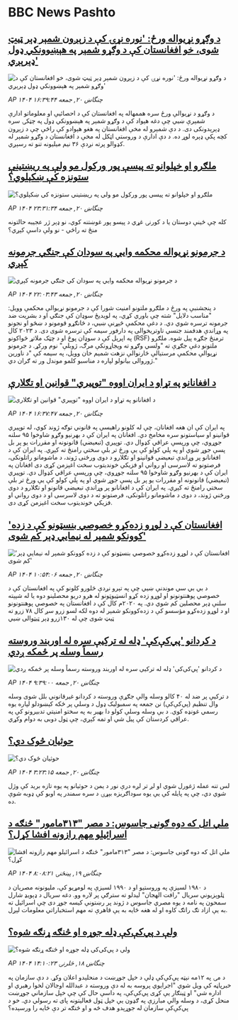 # BBC News Pashto## [د وګړو نړیواله ورځ: 'نوره نړۍ کې د زېږون شمېر ډېر ټیټ شوی، خو افغانستان کې د وګړو شمېر په هېښوونکي ډول ډېرېږي'](https://www.bbc.com/pashto/articles/c625dverp70o?at_campaign=githubrss)![د وګړو نړیواله ورځ: 'نوره نړۍ کې د زېږون شمېر ډېر ټیټ شوی، خو افغانستان کې د وګړو شمېر په هېښوونکي ډول ډېرېږي'](https://ichef.bbci.co.uk/ace/standard/240/cpsprodpb/e567/live/b498cfb0-5e55-11f0-b5c5-012c5796682d.jpg)_AP ۱۴۰۴ چنگاښ ۲۰, جمعه ۱۶:۳۹:۴۴_د وګړو د نړیوالې ورځ سره هممهاله په افغانستان کې د احصائيې او معلوماتو ادارې شمېرې ښيي چې دغه هېواد کې د وګړو شمېر په هېښوونکي ډول په چټکۍ سره ډېرېدونکی دی. 
د دې شمېرو له مخې افغانستان په هغو هېوادو کې راځې چې د زېږون کچه پکې ډېره لوړ ده. د دې ادارې د وروستي اټکل له مخې د افغانستان د وګړو شمېر له کډوالو پرته نږدې ۳۶ نیم میلیونه تنو ته رسېږي.## [ملګرو او خپلوانو ته پیسې پور ورکول مو ولې په ریښتینې ستونزه کې ښکېلوي؟](https://www.bbc.com/pashto/articles/cly8n0ryle4o?at_campaign=githubrss)![ملګرو او خپلوانو ته پیسې پور ورکول مو ولې په ریښتینې ستونزه کې ښکېلوي؟](https://ichef.bbci.co.uk/ace/ws/240/cpsprodpb/a811/live/f85de600-5cd8-11f0-b5c5-012c5796682d.jpg)_AP ۱۴۰۴ چنگاښ ۲۰, جمعه ۲۳:۳۱:۳۴_کله چې ځینې دوستان یا د کورنۍ غړي د پیسو پور غوښتنه کوي، نو ډېر ژر عجیبه حالتونه منځ ته راځي - نو ولې داسې کېږي؟## [د جرمونو نړیواله محکمه وايي په سودان کې جنګي جرمونه کېږي‌](https://www.bbc.com/pashto/articles/cy8gllqzdz8o?at_campaign=githubrss)![د جرمونو نړیواله محکمه وايي په سودان کې جنګي جرمونه کېږي‌](https://ichef.bbci.co.uk/ace/ws/240/cpsprodpb/b23e/live/bb7e1bf0-5e64-11f0-960d-e9f1088a89fe.jpg)_AP ۱۴۰۴ چنگاښ ۲۰, جمعه ۲۲:۰۳:۴۳_د پنجشنبې په ورځ د ملګرو ملتونو امنیت شورا کې د جرمونو نړیوالې محکمې وویل: "مناسب دلایل" شته چې باوري کړي، په لویدیځ سوډان کې جنګي او د بشريت ضد جرمونه ترسره شوي دي.
د دغې محکمې څېړنې ښيي، د ځانګړو قومونو د ښځو او نجونو په وړاندې هدفمند جنسي تاوتریخوالی په دارفور سیمه کې ترسره شوی دی.
د ۲۰۲۳ کال په اپرېل کې د سوډان پوځ او د چټک ملاتړ ځواکونو (RSF) ترمنځ جګړه پیل شوه.  ملګرو ملتونو دغې جګړې ته "ولسي وګړو ته وېجاړونکې مرګ، ژوبلې" نوم ورکړ.
د جرمونو نړیوالې محکمې مرستیالې څارنوالې نزهت شمیم خان وویل، په سیمه کې "د ناورین ژوروالی بیانولو لپاره د مناسبو کلمو موندل ور ته ګران دي."## [د افغانانو په تړاو د ایران اووه "توپيري" قوانین او تګلارې](https://www.bbc.com/pashto/articles/crk68je7487o?at_campaign=githubrss)![د افغانانو په تړاو د ایران اووه "توپيري" قوانین او تګلارې](https://ichef.bbci.co.uk/ace/ws/240/cpsprodpb/cbc6/live/890a30c0-5e26-11f0-a40e-a1af2950b220.jpg)_AP ۱۴۰۴ چنگاښ ۲۰, جمعه ۱۶:۳۷:۴۷_په ایران کې ان هغه افغانان، چې له کلونو راهیسې په قانوني توګه ژوند کوي، له توپیري قوانینو او سیاستونو سره مخامخ دي.
افغانان په ایران کې د بهرنیو وګړو شاوخوا ۹۵ سلنه جوړوي، چې ورپسې عراقي کډوال دي. توپیري (تبعیضي) قانونونه او مقررات یو پر بل پسې جوړ شوي او په پلي کولو کې یې ورځ تر بلې سختي رامنځ ته کېږي.
په ایران کې د افغانانو پر وړاندې تبعیضي قوانینو او تګلارو د دوی ورځنی ژوند، د ماشومانو راتلونکی، فرصتونو ته لاسرسی او رواني او فزیکي خوندیتوب سخت اغېزمن کړی دی
افغانان په ایران کې د بهرنیو وګړو شاوخوا ۹۵ سلنه جوړوي، چې ورپسې عراقي کډوال دي. توپیري (تبعیضي) قانونونه او مقررات یو پر بل پسې جوړ شوي او په پلي کولو کې یې ورځ تر بلې سختي رامنځ ته کېږي.
په ایران کې د افغانانو پر وړاندې تبعیضي قانونو او تګلارو د دوی ورځني ژوند، د دوی د ماشومانو راتلونکی، فرصتونو ته د دوی لاسرسی او د دوی رواني او فزیکي خوندیتوب سخت اغېزمن کړی دی.## ['افغانستان کې د لوړو زده‌کړو خصوصي بنسټونو کې د زده کوونکو شمېر له نیمايي ډېر کم شوی'](https://www.bbc.com/pashto/articles/cn7d1yry8k8o?at_campaign=githubrss)!['افغانستان کې د لوړو زده‌کړو خصوصي بنسټونو کې د زده کوونکو شمېر له نیمايي ډېر کم شوی'](https://ichef.bbci.co.uk/ace/ws/240/cpsprodpb/aa42/live/5c2b1310-5da1-11f0-a40e-a1af2950b220.jpg)_AP ۱۴۰۴ چنگاښ ۲۰, جمعه ۱۰:۵۴:۰۶_د بي بي سي موندنې ښيي چې په تېرو نږدې څلورو کلونو کې په افغانستان کې د خصوصي پوهنتونونو او لوړو زده کړو انسټیوټونو له هرو دریو محصلینو دوه یا له شپېته سلنې ډېر محصلین کم شوي دي.
په ۲۰۲۰م کال کې د افغانستان په خصوصي پوهنتونونو او د لوړو زده‌کړو مؤسسو کې د زده‌کوونکو شمېر له دوه لکه لسو زرو  سږ کال ۷۸ زرو ته ټیټ شوی چې له ۱۳۰زرو ډېر ټیټوالی ښيي## [د کردانو 'پي‌کې‌کې' ډله له ترکیې سره له اوربند وروسته رسماً وسله پر ځمکه ږدي](https://www.bbc.com/pashto/articles/c70rnjjzjyxo?at_campaign=githubrss)![د کردانو 'پي‌کې‌کې' ډله له ترکیې سره له اوربند وروسته رسماً وسله پر ځمکه ږدي](https://ichef.bbci.co.uk/ace/ws/240/cpsprodpb/2ccb/live/908cd1a0-5e39-11f0-960d-e9f1088a89fe.jpg)_AP ۱۴۰۴ چنگاښ ۲۰, جمعه ۹:۳۹:۰۰_د ترکیې پر ضد له ۴۰ کالو وسله والې جګړې وروسته د کردانو غیرقانوني بلل شوی وسله وال تنظیم (پي‌کې‌کې) نن جمعه په سمبولیک ډول د وسلې پر ځکه کېښودلو لپاره یوه رسمي غونډه کوي. 
د بې وسله وسلې کولو دا بهیر به په سختو امنیتي تدبیرونو کې په عراقي کردستان کې پیل شي او تمه کېږي، چې ټول دوبی به دوام وکړي.## [حوثیان څوک دي؟](https://www.bbc.com/pashto/articles/c0l4jn3213go?at_campaign=githubrss)![حوثیان څوک دي؟](https://ichef.bbci.co.uk/ace/ws/240/cpsprodpb/496e/live/5a900cd0-5e06-11f0-a40e-a1af2950b220.png)_AP ۱۴۰۴ چنگاښ ۲۰, جمعه ۳:۲۳:۱۵_لس تنه عمله ژغورل شوي او لږ تر لږه درې نور د یمن د حوثیانو په یوه تازه برید کې وژل شوي دي، چې په پایله کې یې یوه سوداګریزه بېړۍ د سره سمندر په اوبو کې ډوبه شوې ده.## [ملي اتل که دوه ګونی جاسوس: د مصر "۳۱۳مامور" څنګه د اسرائیلو مهم رازونه افشا کړل؟](https://www.bbc.com/pashto/articles/c4gerjjleldo?at_campaign=githubrss)![ملي اتل که دوه ګونی جاسوس: د مصر "۳۱۳مامور" څنګه د اسرائیلو مهم رازونه افشا کړل؟](https://ichef.bbci.co.uk/ace/ws/233/cpsprodpb/9471/live/638e0260-5cc1-11f0-a40e-a1af2950b220.png)_AP ۱۴۰۴ چنگاښ ۱۹, پينځنۍ ۸:۰۸:۲۱_د ۱۹۸۰ لسیزې په وروستیو او د ۱۹۹۰ لسیزې په لومړیو کې، ملیونونه مصریان د ټلوېزیوني سریال "رافت الهجان" لیدلو ته سترګې پر لاره وو.
 دغه سریال د ډېویډ شارل سمحون په نامه د یوه مصري جاسوس د ژوند پر رښتونې کیسه جوړ دی چې اسرائیل ته به یې ازاد تګ راتګ کاوه او له هغه ځایه به یې قاهرې ته مهم استخباراتي معلومات لېږل.## [ولې د پي‌کې‌کې ډله جوړه او څنګه ړنګه شوه؟](https://www.bbc.com/pashto/articles/c3r97glz171o?at_campaign=githubrss)![ولې د پي‌کې‌کې ډله جوړه او څنګه ړنګه شوه؟](https://ichef.bbci.co.uk/ace/ws/240/cpsprodpb/f90c/live/027d41f0-5c14-11f0-b5c5-012c5796682d.png)_AP ۱۴۰۴ چنگاښ ۱۸, څلرنۍ ۱۴:۱۰:۲۳_د مۍ په ۱۲مه نېټه پې‌کې‌کې ډلې د خپل جوړښت د منحلېدو اعلان وکړ.
د دې سازمان په خبرپاڼه کې ویل شوي "اجرایوي پروسه به له دې وروسته د عبدالله اوجالان لخوا رهبري او اداره شي" او ټینګار یې کړی پي‌کې‌کې، په داسې حال کې چې خپل سازماني جوړښت منحل کړی، د وسله والې مبارزې په ګډون یې خپل ټول فعالیتونه پای ته رسولي دي.
خو د پي‌کې‌کې سازمان له جوړېدو هدف څه و او څنګه تر دې ځایه را ورسېده؟